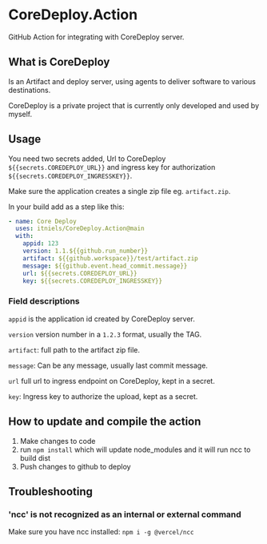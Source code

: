 # CoreDeploy.Action
GitHub Action for integrating with CoreDeploy server.

## What is CoreDeploy 
Is an Artifact and deploy server, using agents to deliver software to various destinations.

CoreDeploy is a private project that is currently only developed and used by myself.

## Usage
You need two secrets added, Url to CoreDeploy `${{secrets.COREDEPLOY_URL}}` and ingress key for authorization `${{secrets.COREDEPLOY_INGRESSKEY}}`.

Make sure the application creates a single zip file eg. `artifact.zip`.

In your build add as a step like this:
```yml
- name: Core Deploy
  uses: itniels/CoreDeploy.Action@main
  with:
    appid: 123
    version: 1.1.${{github.run_number}}
    artifact: ${{github.workspace}}/test/artifact.zip
    message: ${{github.event.head_commit.message}}
    url: ${{secrets.COREDEPLOY_URL}}
    key: ${{secrets.COREDEPLOY_INGRESSKEY}}
```

### Field descriptions
`appid` is the application id created by CoreDeploy server.

`version` version number in a `1.2.3` format, usually the TAG.

`artifact`: full path to the artifact zip file.

`message`: Can be any message, usually last commit message.

`url` full url to ingress endpoint on CoreDeploy, kept in a secret.

`key`: Ingress key to authorize the upload, kept as a secret.

## How to update and compile the action
1) Make changes to code
2) run `npm install` which will update node_modules and it will run ncc to build dist
3) Push changes to github to deploy

## Troubleshooting
### 'ncc' is not recognized as an internal or external command
Make sure you have ncc installed: `npm i -g @vercel/ncc`
